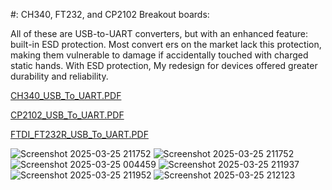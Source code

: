 #: CH340, FT232, and CP2102 Breakout boards:

All of these are USB-to-UART converters, but with an enhanced feature: built-in ESD protection. Most convert
ers on the market lack this protection, making them vulnerable to damage if accidentally touched with charged static hands. With ESD protection, My redesign for devices offered greater durability and reliability.

[CH340_USB_To_UART.PDF](https://github.com/user-attachments/files/19454296/CH340_USB_To_UART.PDF)

[CP2102_USB_To_UART.PDF](https://github.com/user-attachments/files/19452955/Job_File_CP2102_USB_To_UART.PDF)

[FTDI_FT232R_USB_To_UART.PDF](https://github.com/user-attachments/files/19454335/FTDI_FT232R_USB_To_UART.PDF)

![Screenshot 2025-03-25 211752](https://github.com/user-attachments/assets/25e393b5-b8c3-47fb-b2b6-9ed40d48fe24)
![Screenshot 2025-03-25 211752](https://github.com/user-attachments/assets/81a4b22e-c092-4c8f-a2e0-22545d6f38ae)
![Screenshot 2025-03-25 004459](https://github.com/user-attachments/assets/4a7b017b-212f-4143-a739-85a72aac327e)
![Screenshot 2025-03-25 211937](https://github.com/user-attachments/assets/9fc67b2d-e6d6-45eb-b819-c5570e61ae1c)
![Screenshot 2025-03-25 211952](https://github.com/user-attachments/assets/f15355fd-c684-4304-8199-28b406843fad)
![Screenshot 2025-03-25 212123](https://github.com/user-attachments/assets/7795e5ce-1d5f-45b1-8053-4bf88330ab51)
